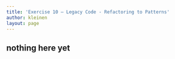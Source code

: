 ```yaml
---
title: 'Exercise 10 – Legacy Code - Refactoring to Patterns'
author: kleinen
layout: page
---
```


## nothing here yet
